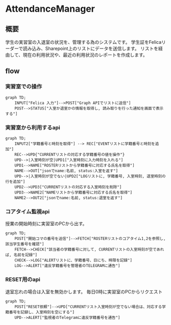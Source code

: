 # AttendanceManager

## 概要
学生の実習室の入退室の状況を、管理する為のシステムです。
学生証をFelicaリーダーで読み込み、Sharepoint上のリストにデータを送信します。
リストを経由して、現在の利用状況や、最近の利用状況のレポートを作成します。

## flow
### 実習室での操作
```mermaid
graph TD;
	INPUT["Felica 入力"]-->POST["Graph APIでリストに送信"]
	POST-->STATUS["入室か退室かの情報を取得し, 読み取りを行った通知を画面で表示する"]
```

### 実習室から利用するapi
```mermaid
graph TD;
	INPUT2["学籍番号と時刻を取得"] --> REC["EVENTリストに学籍番号と時刻を追加"]
	REC-->UPD{"CURRENTリストの対応する学籍番号の値を操作"}
	UPD-->|入室時刻が空|UPD1["入室時刻に入力時刻を入れる"]
	UPD1-->NAME["ROSTERリストから学籍番号に対応する氏名を取得"]
	NAME-->OUT["jsonでname:名前, status:入室を返す"]
	UPD-->|入室時刻が空でない|UPD2["LOGリストに, 学籍番号, 入室時刻, 退室時刻の行を追加"]
	UPD2-->UPD3["CURRENTリストの対応する入室時刻を削除"]
	UPD3-->NAME2["NAMEリストから学籍番号に対応する氏名を取得"]
	NAME2-->OUT2["jsonでname:名前, status:退室を返す"]
```

### コアタイム監視api
授業の開始時刻に実習室のPCから出す。
```mermaid
graph TD;
	POST["開始コマの番号を送信"]-->FETCH["ROSTERリストのコアタイム1,2を参照し, 該当学生番号を確認"]
	FETCH-->CHECK["該当者の学籍番号に対して, CURRENTリストの入室時刻が空であれば, 名前を記録"]
	CHECK-->LOG["ALERTリストに、学籍番号、日にち、時限を記録"]
	LOG-->ALERT["違反学籍番号を管理者のTELEGRAMに通告"]
```

### RESET用のapi
退室忘れの場合は入室を無効かします。
毎日0時に実習室のPCからリクエスト
```mermaid
graph TD;
	POST["RESET依頼"]-->UPD["CURRENTリスト入室時刻が空でない場合は、対応する学籍番号を記録し、入室時刻を空にする"]
	UPD-->ALERT["監視者のTelegramに違反学籍番号を通告"]
```

